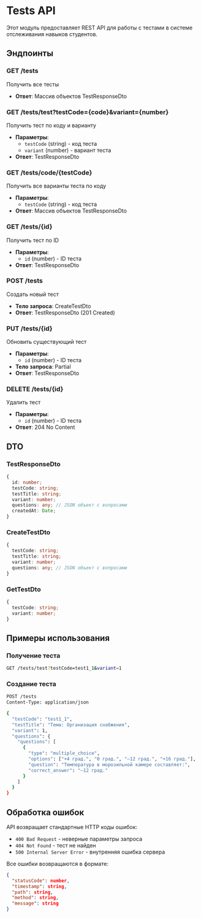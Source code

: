 # Tests API

Этот модуль предоставляет REST API для работы с тестами в системе отслеживания навыков студентов.

## Эндпоинты

### GET /tests

Получить все тесты

- **Ответ**: Массив объектов TestResponseDto

### GET /tests/test?testCode={code}&variant={number}

Получить тест по коду и варианту

- **Параметры**:
  - `testCode` (string) - код теста
  - `variant` (number) - вариант теста
- **Ответ**: TestResponseDto

### GET /tests/code/{testCode}

Получить все варианты теста по коду

- **Параметры**:
  - `testCode` (string) - код теста
- **Ответ**: Массив объектов TestResponseDto

### GET /tests/{id}

Получить тест по ID

- **Параметры**:
  - `id` (number) - ID теста
- **Ответ**: TestResponseDto

### POST /tests

Создать новый тест

- **Тело запроса**: CreateTestDto
- **Ответ**: TestResponseDto (201 Created)

### PUT /tests/{id}

Обновить существующий тест

- **Параметры**:
  - `id` (number) - ID теста
- **Тело запроса**: Partial<CreateTestDto>
- **Ответ**: TestResponseDto

### DELETE /tests/{id}

Удалить тест

- **Параметры**:
  - `id` (number) - ID теста
- **Ответ**: 204 No Content

## DTO

### TestResponseDto

```typescript
{
  id: number;
  testCode: string;
  testTitle: string;
  variant: number;
  questions: any; // JSON объект с вопросами
  createdAt: Date;
}
```

### CreateTestDto

```typescript
{
  testCode: string;
  testTitle: string;
  variant: number;
  questions: any; // JSON объект с вопросами
}
```

### GetTestDto

```typescript
{
  testCode: string;
  variant: number;
}
```

## Примеры использования

### Получение теста

```bash
GET /tests/test?testCode=test1_1&variant=1
```

### Создание теста

```bash
POST /tests
Content-Type: application/json

{
  "testCode": "test1_1",
  "testTitle": "Тема: Организация снабжения",
  "variant": 1,
  "questions": {
    "questions": [
      {
        "type": "multiple_choice",
        "options": ["+4 град.", "0 град.", "–12 град.", "+16 град."],
        "question": "Температура в морозильной камере составляет:",
        "correct_answer": "–12 град."
      }
    ]
  }
}
```

## Обработка ошибок

API возвращает стандартные HTTP коды ошибок:

- `400 Bad Request` - неверные параметры запроса
- `404 Not Found` - тест не найден
- `500 Internal Server Error` - внутренняя ошибка сервера

Все ошибки возвращаются в формате:

```json
{
  "statusCode": number,
  "timestamp": string,
  "path": string,
  "method": string,
  "message": string
}
```
